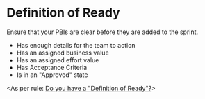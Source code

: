 # Definition of Ready

Ensure that your PBIs are clear before they are added to the sprint.

- Has enough details for the team to action
- Has an assigned business value
- Has an assigned effort value
- Has Acceptance Criteria
- Is in an "Approved" state

<As per rule: [Do you have a "Definition of Ready"?](https://www.ssw.com.au/rules/have-a-definition-of-ready)>